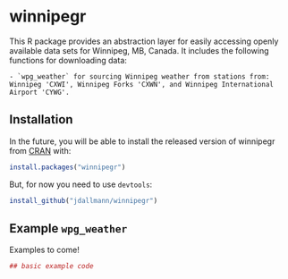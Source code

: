 # winnipegr

This R package provides an abstraction layer for easily accessing openly available data sets for Winnipeg, MB, Canada. It includes the following functions for downloading data:

    - `wpg_weather` for sourcing Winnipeg weather from stations from: Winnipeg 'CXWI', Winnipeg Forks 'CXWN', and Winnipeg International Airport 'CYWG'.


## Installation

In the future, you will be able to install the released version of winnipegr from [CRAN](https://CRAN.R-project.org) with:

``` r
install.packages("winnipegr")
```

But, for now you need to use `devtools`:
``` r
install_github("jdallmann/winnipegr")
```


## Example `wpg_weather`

Examples to come!

``` r
## basic example code
```

